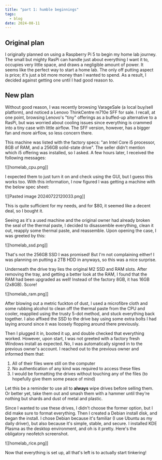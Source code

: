 ```yaml
---
title: "part 1: humble beginnings"
tags:
  - blog
date: 2024-08-11
---
```

## Original plan
I originally planned on using a Raspberry Pi 5 to begin my home lab journey. The small but mighty RasPi can handle just about everything I want it to, occupies very little space, and draws a negligible amount of power. It seems like the perfect way to start a home lab. The only off putting aspect is price; it's just a bit more money than I wanted to spend. As a result, I decided against getting one until I had good reason to.
## New plan
Without good reason, I was recently browsing VarageSale (a local buy/sell platform), and noticed a Lenovo ThinkCentre m710e SFF for sale. I recall, at one point, browsing Lenovo's "tiny" offerings as a buffed-up alternative to a RasPi, but was worried about cooling issues since everything is crammed into a tiny case with little airflow. The SFF version, however, has a bigger fan and more airflow, so less concern there. 

This machine was listed with the factory specs: "an Intel Core i5 processor, 8GB of RAM, and a 256GB solid-state drive". The seller didn't mention which i5 offering was installed, so I asked. A few hours later, I received the following messages:

![[homelab_cpu.png]]

I expected them to just turn it on and check using the GUI, but I guess this works too. With this information, I now figured I was getting a machine with the below spec sheet:

![[Pasted image 20240722120033.png]]

This is quite sufficient for my needs, and for $80, it seemed like a decent deal, so I bought it.

Seeing as it's a used machine and the original owner had already broken the seal of the thermal paste, I decided to disassemble everything, clean it out, reapply some thermal paste, and reassemble. Upon opening the case, I was greeted by this:

![[homelab_ssd.png]]

That's not the 256GB SSD I was promised! But I'm not complaining either! I was planning on putting a 2TB HDD in anyways, so this was a nice surprise. 

Underneath the drive tray lies the original M2 SSD and RAM slots. After removing the tray, and getting a better look at the RAM, I found that the RAM had been upgraded as well! Instead of the factory 8GB, it has 16GB (2x8GB). Score!

![[homelab_ram.png]]

After blowing out a metric fuckton of dust, I used a microfibre cloth and some rubbing alcohol to clean off the thermal paste from the CPU and cooler, reapplied using the trusty 5-dot method, and stuck everything back together. I also affixed the SSD to the drive bay using some extra bolts I had laying around since it was loosely flopping around there previously. 

Then I plugged it in, booted it up, and double checked that everything worked. However, upon start, I was not greeted with a factory fresh Windows install as expected. No, I was automatically signed in to the previous owner's account. I reached out to the previous owner and informed them that:
1. All of their files were still on the computer
2. No authentication of any kind was required to access these files
3. I would be formatting the drives without touching any of the files (to hopefully give them some peace of mind)

Let this be a reminder to use all to **always** wipe drives before selling them. Or better yet, take them out and smash them with a hammer until they're nothing but shards and dust of metal and plastic. 

Since I wanted to use these drives, I didn't choose the former option, but I did make sure to format everything. Then I created a Debian install disk, and began the install. I chose Debian because it's familiar (I use Ubuntu as my daily driver), but also because it's simple, stable, and secure. I installed KDE Plasma as the desktop environment, and oh is it pretty. Here's the obligatory neofetch screenshot. 

![[homelab_rice.png]]

Now that everything is set up, all that's left is to actually start tinkering!